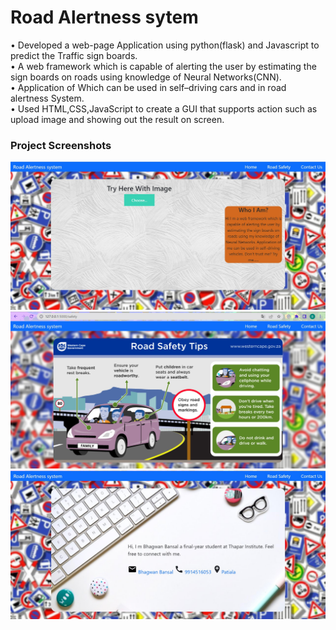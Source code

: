 # Road Alertness sytem
• Developed a web-page Application using python(flask) and Javascript to predict the Traffic sign boards.
<br>
• A web framework which is capable of alerting the user by estimating the sign boards on roads using knowledge of Neural Networks(CNN).
<br>
• Application of Which can be used in self–driving cars and in road alertness System.
<br>
• Used HTML,CSS,JavaScript to create a GUI that supports action such as upload image and showing out the result on screen.
<br>
### Project Screenshots
![altt](https://github.com/Bhagwanbansal/RoadProject/blob/master/11.jpg?raw=true)
<br>
![altt](https://github.com/Bhagwanbansal/RoadProject/blob/master/22.jpg?raw=true)
<br>
![altt](https://github.com/Bhagwanbansal/RoadProject/blob/master/33.jpg?raw=true) 
